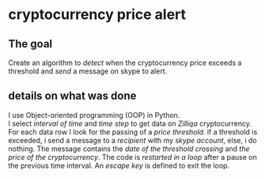 # cryptocurrency price alert

## The goal

Create an algorithm to *detect* when the cryptocurrency price exceeds a threshold and *send* a message on skype to alert.

## details on what was done

I use Object-oriented programming (OOP) in Python. <br  />
I select *interval of time* and *time step* to get data on *Zilliqa* cryptocurrency. 
For each data row I look for the passing of a *price threshold*.
if a threshold is exceeded, i send a message to a *recipient* with my *skype account*, else, i do nothing. 
The message contains the *date of the threshold crossing* and *the price of the cryptocurrency*.
The code is *restarted in a loop* after a pause on the previous time interval. 
An *escape key* is defined to exit the loop. 







